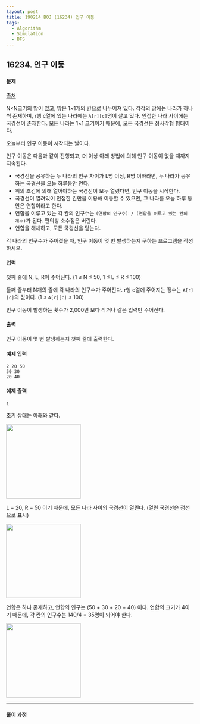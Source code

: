 ```yaml
---
layout: post
title: 190214 BOJ (16234) 인구 이동
tags:
  - Algorithm
  - Simulation
  - BFS
---
```

## 16234. 인구 이동

#### 문제

[출처](https://www.acmicpc.net/problem/16234)

N×N크기의 땅이 있고, 땅은 1×1개의 칸으로 나누어져 있다. 각각의 땅에는 나라가 하나씩 존재하며, r행 c열에 있는 나라에는 `A[r][c]`명이 살고 있다. 인접한 나라 사이에는 국경선이 존재한다. 모든 나라는 1×1 크기이기 때문에, 모든 국경선은 정사각형 형태이다.

오늘부터 인구 이동이 시작되는 날이다.

인구 이동은 다음과 같이 진행되고, 더 이상 아래 방법에 의해 인구 이동이 없을 때까지 지속된다.

- 국경선을 공유하는 두 나라의 인구 차이가 L명 이상, R명 이하라면, 두 나라가 공유하는 국경선을 오늘 하루동안 연다.
- 위의 조건에 의해 열어야하는 국경선이 모두 열렸다면, 인구 이동을 시작한다.
- 국경선이 열려있어 인접한 칸만을 이용해 이동할 수 있으면, 그 나라를 오늘 하루 동안은 연합이라고 한다.
- 연합을 이루고 있는 각 칸의 인구수는 `(연합의 인구수) / (연합을 이루고 있는 칸의 개수)`가 된다. 편의상 소수점은 버린다.
- 연합을 해체하고, 모든 국경선을 닫는다.

각 나라의 인구수가 주어졌을 때, 인구 이동이 몇 번 발생하는지 구하는 프로그램을 작성하시오.

#### 입력

첫째 줄에 N, L, R이 주어진다. (1 ≤ N ≤ 50, 1 ≤ L ≤ R ≤ 100)

둘째 줄부터 N개의 줄에 각 나라의 인구수가 주어진다. r행 c열에 주어지는 정수는 `A[r][c]`의 값이다. (1 ≤ `A[r][c]` ≤ 100)

인구 이동이 발생하는 횟수가 2,000번 보다 작거나 같은 입력만 주어진다.

#### 출력

인구 이동이 몇 번 발생하는지 첫째 줄에 출력한다.

#### 예제 입력

```
2 20 50
50 30
20 40
```

#### 예제 출력

```
1
```

초기 상태는 아래와 같다.

<img src="https://upload.acmicpc.net/2993ef69-f57e-4d46-a9b3-eb3a05612dc7/-/preview/" width="200px">

L = 20, R = 50 이기 때문에, 모든 나라 사이의 국경선이 열린다. (열린 국경선은 점선으로 표시)

<img src="https://upload.acmicpc.net/3e73073e-b68e-478b-90fd-f158f44863b7/-/preview/" width="200px">

연합은 하나 존재하고, 연합의 인구는 (50 + 30 + 20 + 40) 이다. 연합의 크기가 4이기 때문에, 각 칸의 인구수는 140/4 = 35명이 되어야 한다. 

<img src="https://upload.acmicpc.net/78951cb1-213d-416b-a64d-fb80697af36a/-/preview/" width="200px">

------

#### 풀이 과정